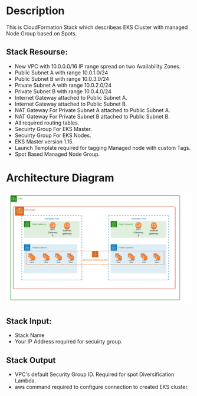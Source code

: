 # Description
This is CloudFormation Stack which describeas EKS Cluster with managed Node Group based on Spots.



## Stack Resourse:
 - New VPC with 10.0.0.0/16 IP range spread on two Availability Zones.
 - Public Subnet A with range 10.0.1.0/24
 - Public Subnet B with range 10.0.3.0/24
 - Private Subnet A with range 10.0.2.0/24
 - Private Subnet B with range 10.0.4.0/24
 - Internet Gateway attached to Public Subnet A.
 - Internet Gateway attached to Public Subnet B.
 - NAT Gateway For Private Subnet A attached to Public Subnet A.
 - NAT Gateway For Private Subnet B attached to Public Subnet B.
 - All required routing tables.
 - Secuirty Group For EKS Master.  
 - Secuirty Group For EKS Nodes.  
 - EKS Master version 1.15.
 - Launch Template required for tagging Managed node with custom Tags. 
 - Spot Based Managed Node Group. 
 
# Architecture Diagram
<img src="diagram.png">


## Stack Input:
 - Stack Name
 - Your IP Address required for secuirty group.

## Stack Output
 - VPC's default Security Group ID. Required for spot Diversification Lambda.
 - aws command required to configure connection to created EKS cluster.    





